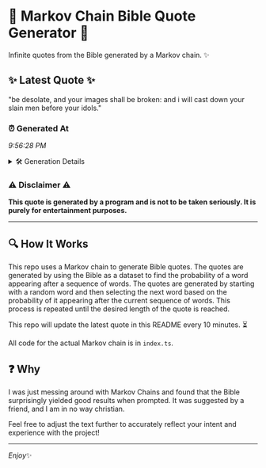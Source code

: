 # 📖 Markov Chain Bible Quote Generator 📖

Infinite quotes from the Bible generated by a Markov chain. ✨

## ✨ Latest Quote ✨
"be desolate, and your images shall be broken: and i will cast down your slain men before your idols."

### ⏰ Generated At
*9:56:28 PM*

<details>
    <summary>🛠️ Generation Details</summary>
    <p>
        <strong>🌱 Seed:</strong> be<br>
        <strong>🔄 Iterations:</strong> 18<br>
        <strong>📜 Context History:</strong><br>[ be ]: desolate,<br>[ be, desolate, ]: and<br>[ be, desolate,, and ]: your<br>[ be, desolate,, and, your ]: images<br>[ be, desolate,, and, your, images ]: shall<br>[ be, desolate,, and, your, images, shall ]: be<br>[ desolate,, and, your, images, shall, be ]: broken:<br>[ and, your, images, shall, be, broken: ]: and<br>[ your, images, shall, be, broken:, and ]: i<br>[ images, shall, be, broken:, and, i ]: will<br>[ shall, be, broken:, and, i, will ]: cast<br>[ be, broken:, and, i, will, cast ]: down<br>[ broken:, and, i, will, cast, down ]: your<br>[ and, i, will, cast, down, your ]: slain<br>[ i, will, cast, down, your, slain ]: men<br>[ will, cast, down, your, slain, men ]: before<br>[ cast, down, your, slain, men, before ]: your<br>[ down, your, slain, men, before, your ]: idols.<br>
    </p>
</details>

### ⚠️ Disclaimer ⚠️
**This quote is generated by a program and is not to be taken seriously. It is purely for entertainment purposes.**

---

## 🔍 How It Works

This repo uses a Markov chain to generate Bible quotes. The quotes are generated by using the Bible as a dataset to find the probability of a word appearing after a sequence of words. The quotes are generated by starting with a random word and then selecting the next word based on the probability of it appearing after the current sequence of words. This process is repeated until the desired length of the quote is reached.

This repo will update the latest quote in this README every 10 minutes. ⏳

All code for the actual Markov chain is in `index.ts`.

## ❓ Why

I was just messing around with Markov Chains and found that the Bible surprisingly yielded good results when prompted. 
It was suggested by a friend, and I am in no way christian.

Feel free to adjust the text further to accurately reflect your intent and experience with the project!

---

*Enjoy*✨

